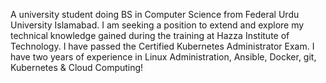 A university student doing BS in Computer Science from Federal Urdu University Islamabad. I am
seeking a position to extend and explore my technical knowledge gained during the training at
Hazza Institute of Technology. I have passed the Certified Kubernetes Administrator Exam. I have
two years of experience in Linux Administration, Ansible, Docker, git, Kubernetes & Cloud
Computing!

<!---
Hikmat444/Hikmat444 is a ✨ special ✨ repository because its `README.md` (this file) appears on your GitHub profile.
You can click the Preview link to take a look at your changes.
--->
